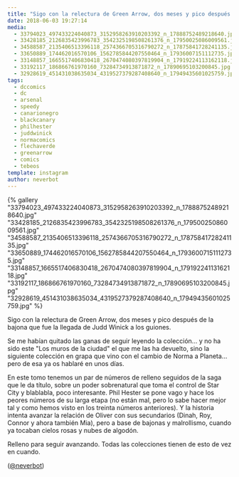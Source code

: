 ```yaml
---
title: "Sigo con la relectura de Green Arrow, dos meses y pico después de la bajona que fue la llegada de Judd Winick a los guiones"
date: 2018-06-03 19:27:14
media: 
  - 33794023_497433224040873_3152958263910203392_n_17888752489218640.jpg
  - 33428185_2126835423996783_3542325198508261376_n_17950025086009561.jpg
  - 34588587_2135406513396118_2574366705316790272_n_17875841728241135.jpg
  - 33650889_174462016570106_1562785844207550464_n_17936007151112735.jpg
  - 33148857_1665517406830418_2670474080397819904_n_17919224113162118.jpg
  - 33192117_186866761970160_73284734913871872_n_17890695103200845.jpg
  - 32928619_451431038635034_4319527379287408640_n_17949435601025759.jpg
tags: 
  - dccomics
  - dc
  - arsenal
  - speedy
  - canarionegro
  - blackcanary
  - philhester
  - juddwinick
  - normacomics
  - flechaverde
  - greenarrow
  - comics
  - tebeos
template: instagram
author: neverbot
---
```


{% gallery "33794023_497433224040873_3152958263910203392_n_17888752489218640.jpg" "33428185_2126835423996783_3542325198508261376_n_17950025086009561.jpg" "34588587_2135406513396118_2574366705316790272_n_17875841728241135.jpg" "33650889_174462016570106_1562785844207550464_n_17936007151112735.jpg" "33148857_1665517406830418_2670474080397819904_n_17919224113162118.jpg" "33192117_186866761970160_73284734913871872_n_17890695103200845.jpg" "32928619_451431038635034_4319527379287408640_n_17949435601025759.jpg" %}

Sigo con la relectura de Green Arrow, dos meses y pico después de la bajona que fue la llegada de Judd Winick a los guiones.

Se me habían quitado las ganas de seguir leyendo la colección... y no ha sido este "Los muros de la ciudad" el que me las ha devuelto, sino la siguiente colección en grapa que vino con el cambio de Norma a Planeta... pero de esa ya os hablaré en unos días.

En este tomo tenemos un par de números de relleno seguidos de la saga que le da título, sobre un poder sobrenatural que toma el control de Star City y blablabla, poco interesante. Phil Hester se pone vago y hace los peores números de su larga etapa (no están mal, pero lo sabe hacer mejor tal y como hemos visto en los treinta números anteriores). Y la historia intenta avanzar la relación de Oliver con sus secundarios (Dinah, Roy, Connor y ahora también Mia), pero a base de bajonas y malrollismo, cuando ya tocaban cielos rosas y nubes de algodón.

Relleno para seguir avanzando. Todas las colecciones tienen de esto de vez en cuando.

([@neverbot](https://instagram.com/neverbot))
